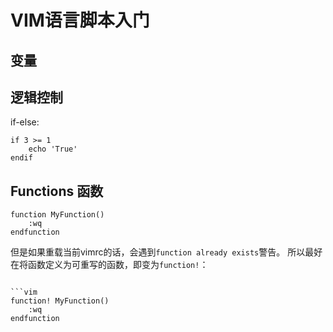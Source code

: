 # VIM语言脚本入门


## 变量


## 逻辑控制

if-else:
```vim
if 3 >= 1
    echo 'True'
endif
```


## Functions 函数

```vim
function MyFunction()
    :wq
endfunction
```

但是如果重载当前vimrc的话，会遇到`function already exists`警告。
所以最好在将函数定义为可重写的函数，即变为`function!`：
```vim

```vim
function! MyFunction()
    :wq
endfunction
```